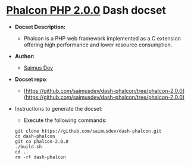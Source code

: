 [Phalcon PHP 2.0.0](http://phalconphp.com) Dash docset
======================================================

- __Docset Description:__
    - Phalcon is a PHP web framework implemented as a C extension offering high 
	  performance and lower resource consumption.

- __Author:__
    - [Saimus Dev](https://github.com/saimusdev)

- __Docset repo__:
    - [https://github.com/saimusdev/dash-phalcon/tree/phalcon-2.0.0](https://github.com/saimusdev/dash-phalcon/tree/phalcon-2.0.0)

- Instructions to generate the docset:
    - Execute the following commands:
    
    
   ```
   git clone https://github.com/saimusdev/dash-phalcon.git
   cd dash-phalcon
   git co phalcon-2.0.0
   ./build.sh
   cd ..
   rm -rf dash-phalcon
   ```
   